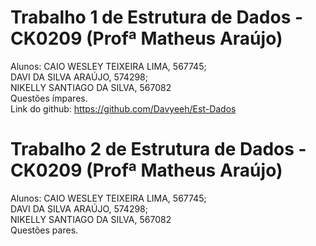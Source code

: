 # Trabalho 1 de Estrutura de Dados - CK0209 (Profª Matheus Araújo)
Alunos: CAIO WESLEY TEIXEIRA LIMA, 567745;<br/>
        DAVI DA SILVA ARAÚJO, 574298;<br/>
        NIKELLY SANTIAGO DA SILVA, 567082<br/>
Questões ímpares.<br/>
Link do github: https://github.com/Davyeeh/Est-Dados

# Trabalho 2 de Estrutura de Dados - CK0209 (Profª Matheus Araújo)
Alunos: CAIO WESLEY TEIXEIRA LIMA, 567745;<br/>
        DAVI DA SILVA ARAÚJO, 574298;<br/>
        NIKELLY SANTIAGO DA SILVA, 567082<br/>
Questões pares.<br/>
